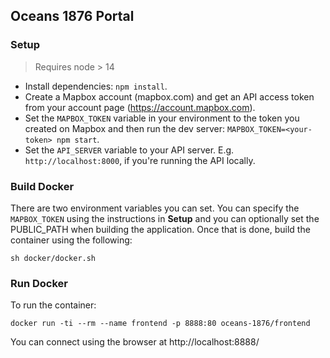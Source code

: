 ## Oceans 1876 Portal

### Setup

> Requires node > 14

- Install dependencies: `npm install`.
- Create a Mapbox account (mapbox.com) and get an API access token from your account page (https://account.mapbox.com).
- Set the `MAPBOX_TOKEN` variable in your environment to the token you created on Mapbox and then run the dev server: `MAPBOX_TOKEN=<your-token> npm start`.
- Set the `API_SERVER` variable to your API server. E.g. `http://localhost:8000`, if you're running the API locally.

### Build Docker

There are two environment variables you can set. You can specify the `MAPBOX_TOKEN` using the instructions in **Setup** and you can optionally set the
PUBLIC_PATH when building the application. Once that is done, build the container using the following:

`sh docker/docker.sh`

### Run Docker

To run the container:

`docker run -ti --rm --name frontend -p 8888:80 oceans-1876/frontend`

You can connect using the browser at http://localhost:8888/
